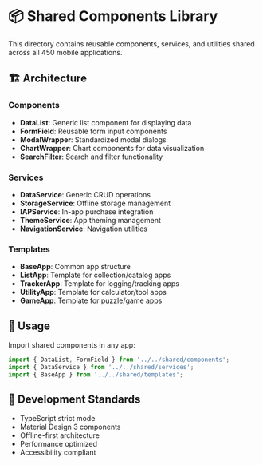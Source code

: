 # 📦 Shared Components Library

This directory contains reusable components, services, and utilities shared across all 450 mobile applications.

## 🏗️ Architecture

### Components
- **DataList**: Generic list component for displaying data
- **FormField**: Reusable form input components
- **ModalWrapper**: Standardized modal dialogs
- **ChartWrapper**: Chart components for data visualization
- **SearchFilter**: Search and filter functionality

### Services
- **DataService**: Generic CRUD operations
- **StorageService**: Offline storage management
- **IAPService**: In-app purchase integration
- **ThemeService**: App theming management
- **NavigationService**: Navigation utilities

### Templates
- **BaseApp**: Common app structure
- **ListApp**: Template for collection/catalog apps
- **TrackerApp**: Template for logging/tracking apps
- **UtilityApp**: Template for calculator/tool apps
- **GameApp**: Template for puzzle/game apps

## 🎯 Usage

Import shared components in any app:
```typescript
import { DataList, FormField } from '../../shared/components';
import { DataService } from '../../shared/services';
import { BaseApp } from '../../shared/templates';
```

## 🔧 Development Standards

- TypeScript strict mode
- Material Design 3 components
- Offline-first architecture
- Performance optimized
- Accessibility compliant 